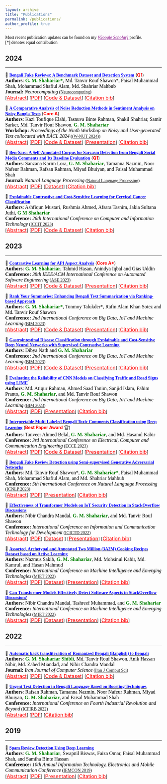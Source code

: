 ```yaml
---
layout: archive
title: "Publications"
permalink: /publications/
author_profile: true
---
```


<span style="color:black; font-family:Georgia;">Most recent publication updates can be found on my <a style ="color:#800080;" href="https://scholar.google.com/citations?hl=en&user=GBaSF7MAAAAJ&view_op=list_works&sortby=pubdate"><em>[Google Scholar]</em></a> profile.</span><br>
<span style="color:black; font-family:Georgia;">[*] denotes equal contribution</span>

## 2024
---------

<!-- Paper 04 -->
📌 [<span style="color:Blue;font-family:Trebuchet MS;">**Bengali Fake Reviews: A Benchmark Dataset and Detection System**</span>](https://www.sciencedirect.com/science/article/abs/pii/S0925231224005034) (<span style="color:red"><strong>Q1</strong></span>)<br>
<span style="color:black;font-family:Georgia">
	<font size="3"><strong>Authors</strong>: <strong style="color:green">G. M. Shahariar*</strong>, Md. Tanvir Rouf Shawon*, Faisal Muhammad Shah, Mohammad Shafiul Alam, Md. Shahriar Mahbub</font>
</span>
<br>
	<span style="color:black;font-family:Georgia">
		<font size="3"><strong>Journal: </strong><em>Neurocomputing</em></font> ([Neurocomputing](https://www.sciencedirect.com/journal/neurocomputing))
	</span>
<br>
[<a style="color:red;" href="#" onclick="$('#neucom_abstract').toggle();return false;"><font size="3">Abstract</font></a>] [[<span style ="color:red"><font size="3">PDF</font></span>](https://arxiv.org/pdf/2308.01987)] [[<span style ="color:red"><font size="3">Code & Dataset</font></span>](https://github.com/shahariar-shibli/Bengali-Fake-Reviews-A-Benchmark-Dataset-and-Detection-System)] [<a style="color:red;" href="#" onclick="$('#neucom_bib').toggle();return false;"><font size="3">Citation bib</font></a>] 

<div id="neucom_bib" class="bib" style="display:none;">
	<pre>
		@article{SHAHARIAR2024127732,
			title = {Bengali fake reviews: A benchmark dataset and detection system},
			journal = {Neurocomputing},
			volume = {592},
			pages = {127732},
			year = {2024},
			issn = {0925-2312},
			doi = {https://doi.org/10.1016/j.neucom.2024.127732},
			url = {https://www.sciencedirect.com/science/article/pii/S0925231224005034},
			author = {G M Shahariar and Md. Tanvir Rouf Shawon and Faisal Muhammad Shah and Mohammad Shafiul Alam and Md. Shahriar Mahbub},
			keywords = {Bengali fake reviews detection, Ensemble learning, Transformers, Deep learning, Augmentation, Transliteration}
		}
	</pre>
</div>

<div id="neucom_abstract" class="abstract" style="display:none;">
	<p style="text-align:justify; color:black;font-family:Monaco;"> 
		<font size="3">
			The proliferation of fake reviews on various online platforms has created a major concern for both consumers and businesses. 
			Such reviews can deceive customers and cause damage to the reputation of products or services, making it crucial to identify them. 
			Although the detection of fake reviews has been extensively studied in English language, detecting fake reviews in non-English 
			languages such as Bengali is still a relatively unexplored research area. The novelty of this study unfolds on three fronts: (i) a 
			new publicly available dataset called Bengali Fake Review Detection (BFRD) dataset is introduced, (ii) a unique pipeline has been 
			proposed that translates English words to their corresponding Bengali meaning and also back transliterates Romanized Bengali to 
			Bengali, (iii) a weighted ensemble model that combines four pre-trained transformers model is proposed. The developed dataset 
			consists of 7710 non-fake and 1339 fake food-related reviews collected from social media posts. Rigorous experiments have been 
			conducted to compare multiple deep learning and pre-trained transformer language models and our proposed model to identify the 
			best-performing model. According to the experimental results, the proposed ensemble model attained a weighted F1-score of 0.9843 
			on a dataset of 13,390 reviews, comprising 1339 actual fake reviews, 5,356 augmented fake reviews, and 6695 reviews randomly 
			selected from the 7710 non-fake instances.
		</font>
	</p>
</div>


<!-- Paper 03 -->
📌 [<span style="color:Blue;font-family:Trebuchet MS;">**A Comparative Analysis of Noise Reduction Methods in Sentiment Analysis on Noisy Bangla Texts**</span>](https://aclanthology.org/2024.wnut-1.5/) (<span style="color:red"><strong>Core A</strong></span>)<br>
<span style="color:black;font-family:Georgia">
	<font size="3"><strong>Authors</strong>: Kazi Toufique Elahi, Tasnuva Binte Rahman, Shakil Shahriar, Samir Sarker, Md. Tanvir Rouf Shawon, <strong style="color:green">G. M. Shahariar</strong></font>
</span>
<br>
	<span style="color:black;font-family:Georgia">
		<font size="3"><strong>Workshop: </strong><em>Proceedings of the Ninth Workshop on Noisy and User-generated Text collocated with EACL 2024</em></font> ([(W-NUT 2024)](https://noisy-text.github.io/2024/))
	</span>
<br>
[<a style="color:red;" href="#" onclick="$('#wnut_abstract').toggle();return false;"><font size="3">Abstract</font></a>] [[<span style ="color:red"><font size="3">PDF</font></span>](https://aclanthology.org/2024.wnut-1.5.pdf)] [[<span style ="color:red"><font size="3">Code & Dataset</font></span>](https://github.com/shahariar-shibli/A-Comparative-Analysis-of-Noise-Reduction-Methods-in-Sentiment-Analysis-on-Noisy-Bangla-Texts)] [[<span style ="color:red"><font size="3">Presentation</font></span>](https://shahariar-shibli.github.io/files/WNUT2024/NC-SentNoB.pptx)] [<a style="color:red;" href="#" onclick="$('#wnut_bib').toggle();return false;"><font size="3">Citation bib</font></a>] 

<div id="wnut_bib" class="bib" style="display:none;">
	<pre>
		@inproceedings{elahi-etal-2024-comparative,
			title = "A Comparative Analysis of Noise Reduction Methods in Sentiment Analysis on Noisy {B}angla Texts",
			author = "Elahi, Kazi  and
			  Rahman, Tasnuva  and
			  Shahriar, Shakil  and
			  Sarker, Samir  and
			  Shawon, Md.  and
			  Shibli, G. M.",
			booktitle = "Proceedings of the Ninth Workshop on Noisy and User-generated Text (W-NUT 2024)",
			month = mar,
			year = "2024",
			address = "San {\.G}iljan, Malta",
			publisher = "Association for Computational Linguistics",
			url = "https://aclanthology.org/2024.wnut-1.5",
			pages = "44--57"
		}
	</pre>
</div>

<div id="wnut_abstract" class="abstract" style="display:none;">
	<p style="text-align:justify; color:black;font-family:Monaco;"> 
		<font size="3">
			While Bangla is considered a language with limited resources, sentiment analysis has been a subject of extensive research in the 
			literature. Nevertheless, there is a scarcity of exploration into sentiment analysis specifically in the realm of noisy Bangla texts. 
			In this paper, we introduce a dataset (NC-SentNoB) that we annotated manually to identify ten different types of noise found in a 
			pre-existing sentiment analysis dataset comprising of around 15K noisy Bangla texts. At first, given an input noisy text, we identify 
			the noise type, addressing this as a multi-label classification task. Then, we introduce baseline noise reduction methods to 
			alleviate noise prior to conducting sentiment analysis. Finally, we assess the performance of fine-tuned sentiment analysis models 
			with both noisy and noise-reduced texts to make comparisons. The experimental findings indicate that the noise reduction methods 
			utilized are not satisfactory, highlighting the need for more suitable noise reduction methods in future research endeavors.
		</font>
	</p>
</div>


<!-- Paper 02 -->
📌 [<span style="color:Blue;font-family:Trebuchet MS;">**Ben-Sarc: A Self-Annotated Corpus for Sarcasm Detection from Bengali Social Media Comments and Its Baseline Evaluation**</span>](https://www.cambridge.org/core/journals/natural-language-processing/article/bensarc-a-selfannotated-corpus-for-sarcasm-detection-from-bengali-social-media-comments-and-its-baseline-evaluation/CE2E2FE7EC596AB6E0C528E995214095) (<span style="color:red"><strong>Q1</strong></span>)<br>
<span style="color:black;font-family:Georgia">
	<font size="3"><strong>Authors</strong>: Sanzana Karim Lora, <strong style="color:green">G. M. Shahariar</strong>, Tamanna Nazmin, Noor Nafeur Rahman, Rafsan Rahman, Miyad Bhuiyan, and Faisal Muhammad Shah</font>
</span>
<br>
	<span style="color:black;font-family:Georgia">
		<font size="3"><strong>Journal: </strong><em>Natural Language Processing</em></font> ([Natural Language Processing](https://www.cambridge.org/core/journals/natural-language-engineering))
	</span>
<br>
[<a style="color:red;" href="#" onclick="$('#nlp_abstract').toggle();return false;"><font size="3">Abstract</font></a>] [[<span style ="color:red"><font size="3">PDF</font></span>](https://www.cambridge.org/core/services/aop-cambridge-core/content/view/CE2E2FE7EC596AB6E0C528E995214095/S2977042424000116a.pdf/ben-sarc-a-self-annotated-corpus-for-sarcasm-detection-from-bengali-social-media-comments-and-its-baseline-evaluation.pdf)] [[<span style ="color:red"><font size="3">Dataset</font></span>](https://github.com/sanzanalora/Ben-Sarc)] [<a style="color:red;" href="#" onclick="$('#nlp_bib').toggle();return false;"><font size="3">Citation bib</font></a>] 

<div id="nlp_bib" class="bib" style="display:none;">
	<pre>
		@article{Lora_Shahariar_Nazmin_Rahman_Rahman_Bhuiyan_Shah_2024, 
			title={Ben-Sarc: A self-annotated corpus for sarcasm detection from Bengali social media comments and its baseline evaluation}, 
			DOI={10.1017/nlp.2024.11}, 
			journal={Natural Language Processing}, 
			author={Lora, Sanzana Karim and Shahariar, G. M. and Nazmin, Tamanna and Rahman, Noor Nafeur and Rahman, Rafsan and Bhuiyan, Miyad and Shah, Faisal Muhammad}, 
			year={2024}, 
			pages={1–26}
		}
	</pre>
</div>

<div id="nlp_abstract" class="abstract" style="display:none;">
	<p style="text-align:justify; color:black;font-family:Monaco;"> 
		<font size="3">
			Sarcasm detection research in the Bengali language so far can be considered to be narrow due to the unavailability of resources. 
			In this paper, we introduce a large-scale self-annotated Bengali corpus for sarcasm detection research problem in the Bengali 
			language named ‘Ben-Sarc’ containing 25,636 comments, manually collected from different public Facebook pages and evaluated by 
			external evaluators. Then we present a complete strategy to utilize different models of traditional machine learning, deep learning, 
			and transfer learning to detect sarcasm from text using the Ben-Sarc corpus. Finally, we demonstrate a comparison between the 
			performance of traditional machine learning, deep learning, and transfer learning models on our Ben-Sarc corpus. Transfer learning 
			using Indic-Transformers Bengali Bidirectional Encoder Representations from Transformers as a pre-trained source model has achieved 
			the highest accuracy of 75.05%. The second-highest accuracy is obtained by the long short-term memory model with 72.48% and Multinomial 
			Naive Bayes is acquired the third highest with 72.36% accuracy for deep learning and machine learning, respectively. The Ben-Sarc corpus 
			is made publicly available in the hope of advancing the Bengali Natural Language Processing Community.
		</font>
	</p>
</div>

<!-- Paper 01 -->
📌 [<span style="color:Blue;font-family:Trebuchet MS;">**Explainable Contrastive and Cost-Sensitive Learning for Cervical Cancer Classification**</span>](https://ieeexplore.ieee.org/document/10441352)<br>
<span style="color:black;font-family:Georgia">
	<font size="3"><strong>Authors</strong>: Ashfiqun Mustari, Rushmia Ahmed, Afsara Tasnim, Jakia Sultana Juthi, <strong style="color:green">G M Shahariar</strong></font>
</span>
<br>
	<span style="color:black;font-family:Georgia">
		<font size="3"><strong>Conference: </strong><em>26th International Conference on Computer and Information Technology</em></font> ([ICCIT 2023](https://iccit.org.bd/2023/))
	</span>
<br>
[<a style="color:red;" href="#" onclick="$('#iccit_abstract').toggle();return false;"><font size="3">Abstract</font></a>] [[<span style ="color:red"><font size="3">PDF</font></span>](https://arxiv.org/pdf/2402.15905)] [[<span style ="color:red"><font size="3">Code & Dataset</font></span>](https://github.com/isha-67/CervicalCancerStudy)] [<a style="color:red;" href="#" onclick="$('#iccit_bib').toggle();return false;"><font size="3">Citation bib</font></a>] 

<div id="iccit_bib" class="bib" style="display:none;">
	<pre>
		@INPROCEEDINGS{10441352,
			  author={Mustari, Ashfiqun and Ahmed, Rushmia and Tasnim, Afsara and Juthi, Jakia Sultana and Shahariar, G. M.},
			  booktitle={2023 26th International Conference on Computer and Information Technology (ICCIT)}, 
			  title={Explainable Contrastive and Cost-Sensitive Learning for Cervical Cancer Classification}, 
			  year={2023},
			  volume={},
			  number={},
			  pages={1-6},
			  keywords={Visualization;Costs;Sensitivity;System performance;Self-supervised learning;Cervical cancer;Testing;Cervical Cancer;Cost-Sensitive Learning;Contrastive Learning;SIPaKMeD;XAI;LIME;GradCAM},
			  doi={10.1109/ICCIT60459.2023.10441352}
		  }
	</pre>
</div>

<div id="iccit_abstract" class="abstract" style="display:none;">
	<p style="text-align:justify; color:black;font-family:Monaco;"> 
		<font size="3">
			This paper proposes an efficient system for classifying cervical cancer cells using pre-trained convolutional neural 
			networks (CNNs). We first fine-tune five pre-trained CNNs and minimize the overall cost of mis-classification by prioritizing 
			accuracy for certain classes that have higher associated costs or importance. To further enhance the performance of the models, 
			supervised contrastive learning is included to make the models more adept at capturing important features and patterns. 
			Extensive experimentation are conducted to evaluate the proposed system on the SIPaKMeD dataset. The experimental results demonstrate 
			the effectiveness of the developed system, achieving an accuracy of 97.29%. To make our system more trustworthy, we have employed 
			several explainable AI techniques to interpret how the models reached a specific decision.
		</font>
	</p>
</div>


## 2023
---------


<!-- Paper 09 -->
📌 [<span style="color:blue;font-family:Trebuchet MS;">**Contrastive Learning for API Aspect Analysis**</span>](https://ieeexplore.ieee.org/document/10298556) (<span style="color:red"><strong>Core A*</strong></span>)<br>
<span style="color:black;font-family:Georgia">
	<font size="3"><strong>Authors</strong>: <strong style="color:green">G. M. Shahariar</strong>, Tahmid Hasan, Anindya Iqbal and Gias Uddin</font>
</span>
<br>
<span style="color:black;font-family:Georgia">
	<font size="3"><strong>Conference:</strong><em> 38th IEEE/ACM International Conference on Automated Software Engineering</em></font> ([ASE 2023](https://conf.researchr.org/home/ase-2023))
</span>
<br>
[<a style="color:red;" href="#" onclick="$('#ase2023_abstract').toggle();return false;"><font size="3">Abstract</font></a>] [[<span style ="color:red"><font size="3">PDF</font></span>](https://www.researchgate.net/publication/372784896_Contrastive_Learning_for_API_Aspect_Analysis)] [[<span style ="color:red"><font size="3">Code & Dataset</font></span>](https://github.com/shahariar-shibli/Contrastive-Learning-for-API-Aspect-Analysis)] [[<span style ="color:red"><font size="3">Presentation</font></span>](https://www.youtube.com/watch?v=ZB9CMhRz7Pc)] [<a style="color:red;" href="#" onclick="$('#ase2023_bib').toggle();return false;"><font size="3">Citation bib</font></a>] 

<div id="ase2023_bib" class="bib" style="display:none;">
	<pre>
	  @article{shahariar2023contrastive,
		  title={Contrastive Learning for API Aspect Analysis},
		  author={Shahariar, GM and Hasan, Tahmid and Iqbal, Anindya and Uddin, Gias},
		  journal={arXiv preprint arXiv:2307.16878},
		  year={2023}
		}
	</pre>
</div>

<div id="ase2023_abstract" class="abstract" style="display:none;">
	<p style="text-align:justify; color:black;font-family:Monaco;"> 
		<font size="3">
			We present a novel approach - CLAA - for API aspect detection in API reviews that utilizes transformer models 
			trained with a supervised contrastive loss objective function. We evaluate CLAA using performance and impact analysis. 
			For performance analysis, we utilized a benchmark dataset on developer discussions collected from Stack Overflow and 
			compare the results to those obtained using state-of-the-art transformer models. Our experiments show that contrastive 
			learning can significantly improve the performance of transformer models in detecting aspects such as Performance, 
			Security, Usability, and Documentation. For impact analysis, we performed empirical and developer study. On a randomly 
			selected and manually labeled 200 online reviews, CLAA achieved 92% accuracy while the SOTA baseline achieved 81.5%. 
			According to our developer study involving 10 participants, the use of 'Stack Overflow + CLAA' resulted in increased 
			accuracy and confidence during API selection.
		</font>
	</p>
</div>

<!-- Paper 08 -->
📌 [<span style="color:blue;font-family:Trebuchet MS;">**Rank Your Summaries: Enhancing Bengali Text Summarization via Ranking-based Approach**</span>](https://arxiv.org/pdf/2307.07392.pdf) <br>
<span style="color:black;font-family:Georgia">
	<font size="3"><strong>Authors</strong>: <strong style="color:green">G. M. Shahariar*</strong>, Tonmoy Talukder*, Rafin Alam Khan Sotez and Md. Tanvir Rouf Shawon </font>
</span>
<br>
<span style="color:black;font-family:Georgia">
	<font size="3"><strong>Conference:</strong><em> 2nd International Conference on Big Data, IoT and Machine Learning</em></font> ([BIM 2023](https://confbim.com/))
</span>
<br>
[<a style="color:red;" href="#" onclick="$('#rank2023_abstract').toggle();return false;"><font size="3">Abstract</font></a>] [[<span style ="color:red"><font size="3">PDF</font></span>](https://www.researchgate.net/publication/372404336_Rank_Your_Summaries_Enhancing_Bengali_Text_Summarization_via_Ranking-based_Approach)] [[<span style ="color:red"><font size="3">Code & Dataset</font></span>](https://github.com/TonmoyTalukder/Rank-Your-Summaries-Enhancing-Bengali-Text-Summarization-via-Ranking-based-Approach)] [[<span style ="color:red"><font size="3">Presentation</font></span>](https://shahariar-shibli.github.io/files/BIM2023/Paper-312.pdf)] [<a style="color:red;" href="#" onclick="$('#rank2023_bib').toggle();return false;"><font size="3">Citation bib</font></a>] 

<div id="rank2023_bib" class="bib" style="display:none;">
	<pre>
		@article{shahariar2023rank,
		  title={Rank Your Summaries: Enhancing Bengali Text Summarization via Ranking-based Approach},
		  author={Shahariar, GM and Talukder, Tonmoy and Sotez, Rafin Alam Khan and Shawon, Md Tanvir Rouf},
		  journal={arXiv preprint arXiv:2307.07392},
		  year={2023}
		}
	</pre>
</div>

<div id="rank2023_abstract" class="abstract" style="display:none;">
	<p style="text-align:justify; color:black;font-family:Monaco;"> 
		<font size="3">
			With the increasing need for text summarization techniques that are both efficient and accurate, it becomes 
			crucial to explore avenues that enhance the quality and precision of pre-trained models specifically tailored 
			for summarizing Bengali texts. When it comes to text summarization tasks, there are numerous pre-trained transformer 
			models at one's disposal. Consequently, it becomes quite a challenge to discern the most informative and relevant 
			summary for a given text among the various options generated by these pre-trained summarization models. This paper 
			aims to identify the most accurate and informative summary for a given text by utilizing a simple but effective 
			ranking-based approach that compares the output of four different pre-trained Bengali text summarization models. 
			The process begins by carrying out preprocessing of the input text that involves eliminating unnecessary elements 
			such as special characters and punctuation marks. Next, we utilize four pre-trained summarization models to generate 
			summaries, followed by applying a text ranking algorithm to identify the most suitable summary. Ultimately, the summary 
			with the highest ranking score is chosen as the final one. To evaluate the effectiveness of this approach, the generated 
			summaries are compared against human-annotated summaries using standard NLG metrics such as BLEU, ROUGE, BERTScore, WIL, 
			WER, and METEOR. Experimental results suggest that by leveraging the strengths of each pre-trained transformer model and 
			combining them using a ranking-based approach, our methodology significantly improves the accuracy and effectiveness of 
			the Bengali text summarization.
		</font>
	</p>
</div>

<!-- Paper 07 -->
📌 [<span style="color:blue;font-family:Trebuchet MS;">**Gastrointestinal Disease Classification through Explainable and Cost-Sensitive Deep Neural Networks with Supervised Contrastive Learning**</span>](https://arxiv.org/pdf/2307.07603.pdf)<br>
<span style="color:black;font-family:Georgia">
	<font size="3"><strong>Authors</strong>: Dibya Nath and <strong style="color:green">G. M. Shahariar</strong></font>
</span>
<br>
<span style="color:black;font-family:Georgia">
	<font size="3"><strong>Conference:</strong><em> 2nd International Conference on Big Data, IoT and Machine Learning</em></font> ([BIM 2023](https://confbim.com/))
</span>
<br>
[<a style="color:red;" href="#" onclick="$('#gas2023_abstract').toggle();return false;"><font size="3">Abstract</font></a>] [[<span style ="color:red"><font size="3">PDF</font></span>](https://www.researchgate.net/publication/372417019_Gastrointestinal_Disease_Classification_through_Explainable_and_Cost-Sensitive_Deep_Neural_Networks_with_Supervised_Contrastive_Learning)] [[<span style ="color:red"><font size="3">Code & Dataset</font></span>](https://github.com/dibya404/Gastrointestinal-Disease-Classification-through-Explainable-and-Cost-Sensitive-DNN-with-SCL)] [[<span style ="color:red"><font size="3">Presentation</font></span>](https://shahariar-shibli.github.io/files/BIM2023/Paper-307.pptx)] [<a style="color:red;" href="#" onclick="$('#gas2023_bib').toggle();return false;"><font size="3">Citation bib</font></a>] 

<div id="gas2023_bib" class="bib" style="display:none;">
	<pre>
		@article{nath2023gastrointestinal,
		  title={Gastrointestinal Disease Classification through Explainable and Cost-Sensitive Deep Neural Networks with Supervised Contrastive Learning},
		  author={Nath, Dibya and Shahariar, GM},
		  journal={arXiv preprint arXiv:2307.07603},
		  year={2023}
		}
	</pre>
</div>

<div id="gas2023_abstract" class="abstract" style="display:none;">
	<p style="text-align:justify; color:black;font-family:Monaco;"> 
		<font size="3">
			Gastrointestinal diseases pose significant healthcare chall-enges as they manifest in diverse ways and can lead 
			to potential complications. Ensuring precise and timely classification of these diseases is pivotal in guiding 
			treatment choices and enhancing patient outcomes. This paper introduces a novel approach on classifying gastrointestinal 
			diseases by leveraging cost-sensitive pre-trained deep convolutional neural network (CNN) architectures with supervised 
			contrastive learning. Our approach enables the network to learn representations that capture vital disease-related features, 
			while also considering the relationships of similarity between samples. To tackle the challenges posed by imbalanced 
			datasets and the cost-sensitive nature of misclassification errors in healthcare, we incorporate cost-sensitive learning. 
			By assigning distinct costs to misclassifications based on the disease class, we prioritize accurate classification of 
			critical conditions. Furthermore, we enhance the interpretability of our model by integrating gradient-based techniques 
			from explainable artificial intelligence (AI). This inclusion provides valuable insights into the decision-making process 
			of the network, aiding in understanding the features that contribute to disease classification. To assess the effectiveness 
			of our proposed approach, we perform extensive experiments on a comprehensive gastrointestinal disease dataset, such as 
			the Hyper-Kvasir dataset. Through thorough comparisons with existing works, we demonstrate the strong classification accuracy, 
			robustness and interpretability of our model.
		</font>
	</p>
</div>

<!-- Paper 06 -->
📌 [<span style="color:blue;font-family:Trebuchet MS;">**Evaluating the Reliability of CNN Models on Classifying Traffic and Road Signs using LIME**</span>](https://arxiv.org/pdf/2309.05747.pdf)<br>
<span style="color:black;font-family:Georgia">
	<font size="3"><strong>Authors</strong>: Md. Atiqur Rahman, Ahmed Saad Tanim, Sanjid Islam, Fahim Pranto, <strong style="color:green">G. M. Shahariar</strong>, and Md. Tanvir Rouf Shawon</font>
</span>
<br>
<span style="color:black;font-family:Georgia">
	<font size="3"><strong>Conference:</strong><em> 2nd International Conference on Big Data, IoT and Machine Learning</em></font> ([BIM 2023](https://confbim.com/))
</span>
<br>
[<a style="color:red;" href="#" onclick="$('#traffic2023_abstract').toggle();return false;"><font size="3">Abstract</font></a>] [[<span style ="color:red"><font size="3">PDF</font></span>](https://www.researchgate.net/publication/374236414_Evaluating_the_Reliability_of_CNN_Models_on_Classifying_Traffic_and_Road_Signs_using_LIME)] [[<span style ="color:red"><font size="3">Presentation</font></span>](https://shahariar-shibli.github.io/files/BIM2023/Paper-289.pptx)] [<a style="color:red;" href="#" onclick="$('#traffic2023_bib').toggle();return false;"><font size="3">Citation bib</font></a>] 

<div id="traffic2023_bib" class="bib" style="display:none;">
	<pre>
		@article{rahman2023evaluating,
		  title={Evaluating the Reliability of CNN Models on Classifying Traffic and Road Signs using LIME},
		  author={Rahman, Md Atiqur and Tanim, Ahmed Saad and Islam, Sanjid and Pranto, Fahim and Shahariar, GM and Shawon, Md Tanvir Rouf},
		  journal={arXiv preprint arXiv:2309.05747},
		  year={2023}
		}
	</pre>
</div>

<div id="traffic2023_abstract" class="abstract" style="display:none;">
	<p style="text-align:justify; color:black;font-family:Monaco;"> 
		<font size="3">
			The objective of this investigation is to evaluate and contrast the effectiveness of four state-of-the-art pre-trained 
			models, ResNet-34, VGG-19, DenseNet-121, and Inception V3, in classifying traffic and road signs with the utilization 
			of the GTSRB public dataset. The study fo-cuses on evaluating the accuracy of these models' predictions as well as their 
			ability to employ appropriate features for image categorization. To gain insights into the strengths and limitations 
			of the model's predictions , the study employs the local interpretable model-agnostic explanations (LIME) framework. 
			The findings of this experiment indicate that LIME is a crucial tool for improving the interpretability and dependability 
			of machine learning models for image identification, regardless of the models achieving an f1 score of 0.99 on classifying 
			traffic and road signs. The conclusion of this study has important ramifications for how these models are used in practice, 
			as it is crucial to ensure that model predictions are founded on the pertinent image features.
		</font>
	</p>
</div>

<!-- Paper 05 -->
📌 [<span style="color:blue;font-family:Trebuchet MS;">**Interpretable Multi Labeled Bengali Toxic Comments Classification using Deep Learning**</span>](https://ieeexplore.ieee.org/document/10101588) (<span style="color:red"><strong>Best Paper Award</strong></span> 🏆)<br>
<span style="color:black;font-family:Georgia">
	<font size="3"><strong>Authors</strong>: Tanveer Ahmed Belal, <strong style="color:green">G. M. Shahariar</strong>, and Md. Hasanul Kabir </font>
</span>
<br>
<span style="color:black;font-family:Georgia">
	<font size="3"><strong>Conference:</strong><em> 3rd International Conference on Electrical, Computer and Communication Engineering</em></font> ([ECCE 2023](https://webs.cuet.ac.bd/ecce/))
</span>
<br>
[<a style="color:red;" href="#" onclick="$('#ecce2023_abstract').toggle();return false;"><font size="3">Abstract</font></a>] [[<span style ="color:red"><font size="3">PDF</font></span>](https://www.researchgate.net/publication/369924719_Interpretable_Multi_Labeled_Bengali_Toxic_Comments_Classification_using_Deep_Learning)] [[<span style ="color:red"><font size="3">Code & Dataset</font></span>](https://github.com/deepu099cse/Multi-Labeled-Bengali-Toxic-Comments-Classification)] [[<span style ="color:red"><font size="3">Presentation</font></span>](https://shahariar-shibli.github.io/files/ECCE2023/ECCE-Toxic-Comments-Presentation.pptx)] [<a style="color:red;" href="#" onclick="$('#ecce2023_bib').toggle();return false;"><font size="3">Citation bib</font></a>] 

<div id="ecce2023_bib" class="bib" style="display:none;">
	<pre>
	  @INPROCEEDINGS{10101588,
	  author={Belal, Tanveer Ahmed and Shahariar, G. M. and Kabir, Md. Hasanul},
	  booktitle={2023 International Conference on Electrical, Computer and Communication Engineering (ECCE)}, 
	  title={Interpretable Multi Labeled Bengali Toxic Comments Classification using Deep Learning}, 
	  year={2023},
	  volume={},
	  number={},
	  pages={1-6},
	  doi={10.1109/ECCE57851.2023.10101588}}
	</pre>
</div>

<div id="ecce2023_abstract" class="abstract" style="display:none;">
	<p style="text-align:justify; color:black;font-family:Monaco;"> 
		<font size="3">
			This paper presents a deep learning-based pipeline for categorizing Bengali toxic comments, 
			in which at first a binary classification model is used to determine whether a comment is toxic or not, 
			and then a multi-label classifier is employed to determine which toxicity type the comment belongs to. 
			For this purpose, we have prepaBlue a manually labeled dataset consisting of 16,073 instances among which 8,488 are Toxic 
			and any toxic comment may correspond to one or more of the six toxic categories - vulgar, hate, religious, threat, troll, 
			and insult simulta-neously. Long Short Term Memory (LSTM) with BERT Embedding achieved 89.42% accuracy for the binary classification 
			task while as a multi-label classifier, a combination of Convolutional Neural Network and Bi-directional Long Short Term Memory 
			(CNN-BiLSTM) with attention mechanism achieved 78.92% accuracy and 0.86 as weighted F1-score. To explain the pBlueictions and interpret 
			the word feature importance during classification by the proposed models, we utilized Local Interpretable Model-Agnostic Explanations (LIME) framework.
		</font>
	</p>
</div>

<!-- Paper 04 -->
📌 [<span style="color:blue;font-family:Trebuchet MS;">**Bengali Fake Review Detection using Semi-supervised Generative Adversarial Networks**</span>](https://ieeexplore.ieee.org/document/10236810)<br>
<span style="color:black;font-family:Georgia">
	<font size="3"><strong>Authors</strong>: Md. Tanvir Rouf Shawon*, <strong style="color:green">G. M. Shahariar*</strong>, Faisal Muhammad Shah, Mohammad Shafiul Alam, and Md. Shahriar Mahbub</font>
</span>
<br>
<span style="color:black;font-family:Georgia">
	<font size="3"><strong>Conference:</strong><em> 5th International Conference on Natural Language Processing</em></font> ([ICNLP 2023](http://www.icnlp.net/index.html))
</span>
<br>
[<a style="color:red;" href="#" onclick="$('#icnlp2023_abstract').toggle();return false;"><font size="3">Abstract</font></a>] [[<span style ="color:red"><font size="3">PDF</font></span>](https://arxiv.org/abs/2304.02739)] [[<span style ="color:red"><font size="3">Presentation</font></span>](https://shahariar-shibli.github.io/files/ICNLP2023/BFRD-Final.pdf)] [<a style="color:red;" href="#" onclick="$('#icnlp2023_bib').toggle();return false;"><font size="3">Citation bib</font></a>] 

<div id="icnlp2023_bib" class="bib" style="display:none;">
	<pre>
		@INPROCEEDINGS{10236810,
		  author={Shawon, Md. Tanvir Rouf and Shahariar, G. M. and Shah, Faisal Muhammad and Alam, Mohammad Shafiul and Mahbub, Md. Shahriar},
		  booktitle={2023 5th International Conference on Natural Language Processing (ICNLP)}, 
		  title={Bengali Fake Review Detection using Semi-supervised Generative Adversarial Networks}, 
		  year={2023},
		  volume={},
		  number={},
		  pages={12-16},
		  doi={10.1109/ICNLP58431.2023.00011}}
	</pre>
</div>

<div id="icnlp2023_abstract" class="abstract" style="display:none;">
	<p style="text-align:justify; color:black;font-family:Monaco;"> 
		<font size="3">
			This paper investigates the potential of semi-supervised Generative Adversarial Networks (GANs) to fine-tune pretrained language 
			models in order to classify Bengali fake reviews from real reviews with a few annotated data. With the rise of social media and e-commerce, 
			the ability to detect fake or deceptive reviews is becoming increasingly important in order to protect consumers from being misled by false 
			information. Any machine learning model will have trouble identifying a fake review, especially for a low resource language like Bengali. 
			We have demonstrated that the proposed semi-supervised GAN-LM architecture (generative adversarial network on top of a pretrained language 
			model) is a viable solution in classifying Bengali fake reviews as the experimental results suggest that even with only 1024 annotated samples, 
			BanglaBERT with semi-supervised GAN (SSGAN) achieved an accuracy of 83.59% and a f1-score of 84.89% outperforming other pretrained language 
			models - BanglaBERT generator, Bangla BERT Base and Bangla-Electra by almost 3%, 4% and 10% respectively in terms of accuracy. The experiments 
			were conducted on a manually labeled food review dataset consisting of total 6014 real and fake reviews collected from various social media 
			groups. Researchers that are experiencing difficulty recognizing not just fake reviews but other classification issues owing to a lack of 
			labeled data may find a solution in our proposed methodology.
		</font>
	</p>
</div>

<!-- Paper 03 --> 
📌 [<span style="color:Blue;font-family:Trebuchet MS;">**Effectiveness of Transformer Models on IoT Security Detection in StackOverflow Discussions**</span>](https://link.springer.com/chapter/10.1007/978-981-19-7528-8_10)<br>
<span style="color:black;font-family:Georgia">
	<font size="3"><strong>Authors</strong>: Nibir Chandra Mandal, <strong style="color:green">G. M. Shahariar</strong>, and Md. Tanvir Rouf Shawon</font>
</span>
<br>
<span style="color:black;font-family:Georgia">
	<font size="3"><strong>Conference:</strong><em> International Conference on Information and Communication Technology for Development</em></font> ([ICICTD 2022](https://link.springer.com/book/10.1007/978-981-19-7528-8))
</span>
<br>
[<a style="color:red;" href="#" onclick="$('#icictd2023_abstract').toggle();return false;"><font size="3">Abstract</font></a>] [[<span style ="color:red"><font size="3">PDF</font></span>](https://arxiv.org/pdf/2207.14542.pdf)] [[<span style ="color:red"><font size="3">Dataset</font></span>](https://github.com/shahariar-shibli/Effectiveness-of-Transformer-Models-on-IoT-Security-Detection-in-StackOverflow-Discussions) ] [[<span style ="color:red"><font size="3">Presentation</font></span>](https://shahariar-shibli.github.io/files/ICICTD2022/PaperID_68.pdf)] [<a style="color:red;" href="#" onclick="$('#icictd2023_bib').toggle();return false;"><font size="3">Citation bib</font></a>] 

<div id="icictd2023_bib" class="bib" style="display:none;">
	<pre>
		@InProceedings{mandalSecurity,
			author="Mandal, Nibir Chandra
			and Shahariar, G. M.
			and Shawon, Md. Tanvir Rouf",
			title="Effectiveness of Transformer Models on IoT Security Detection in StackOverflow Discussions",
			booktitle="Proceedings of International Conference on Information and Communication Technology for Development",
			year="2023",
			publisher="Springer Nature Singapore",
			address="Singapore",
			pages="125--137"
		}
	</pre>
</div>

<div id="icictd2023_abstract" class="abstract" style="display:none;">
	<p style="text-align:justify; color:black;font-family:Monaco;"> 
		<font size="3">
			The Internet of Things (IoT) is an emerging concept that directly links to the billions of physical items, or “things” 
			that are connected to the Internet and are all gathering and exchanging information between devices and systems. However, 
			IoT devices were not built with security in mind, which might lead to security vulnerabilities in a multi-device system. 
			Traditionally, we investigated IoT issues by polling IoT developers and specialists. This technique, however, is not scalable 
			since surveying all IoT developers is not feasible. Another way to look into IoT issues is to look at IoT developer discussions 
			on major online development forums like Stack Overflow (SO). However, finding discussions that are relevant to IoT issues is 
			challenging since they are frequently not categorized with IoT-related terms. In this paper, we present the “IoT Security Dataset”, 
			a domain-specific dataset of 7147 samples focused solely on IoT security discussions. As there are no automated tools to label these 
			samples, we manually labeled them. We further employed multiple transformer models to automatically detect security discussions. 
			Through rigorous investigations, we found that IoT security discussions are different and more complex than traditional security 
			discussions. We demonstrated a considerable performance loss (up to 44%) of transformer models on cross-domain datasets when we 
			transferred knowledge from a general-purpose dataset “Opiner”, supporting our claim. Thus, we built a domain-specific IoT security 
			detector with an F1-Score of 0.69. We have made the dataset public in the hope that developers would learn more about the security 
			discussion and vendors would enhance their concerns about product security.
		</font>
	</p>
</div>


<!-- Paper 02 -->
📌 [<span style="color:Blue;font-family:Trebuchet MS;">**Assorted, Archetypal and Annotated Two Million (3A2M) Cooking Recipes Dataset based on Active Learning**</span>](https://doi.org/10.1007/978-3-031-34622-4_15)<br>
<span style="color:black;font-family:Georgia">
	<font size="3"><strong>Authors</strong>: Nazmus Sakib, <strong style="color:green">G. M. Shahariar</strong>, Md. Mohsinul Kabir, Md. Kamrul, and Hasan Mahmud</font>
</span>
<br>
<span style="color:black;font-family:Georgia">
	<font size="3"><strong>Conference:</strong><em> International Conference on Machine Intelligence and Emerging Technologies</em></font> ([MIET 2022](https://confmiet.org/))
</span>
<br>
[<a style="color:red;" href="#" onclick="$('#miet2022_abstract').toggle();return false;"><font size="3">Abstract</font></a>] [[<span style ="color:red"><font size="3">PDF</font></span>](https://arxiv.org/abs/2303.16778)] [[<span style ="color:red"><font size="3">Dataset</font></span>](https://www.kaggle.com/datasets/nazmussakibrupol/3a2m-cooking-recipe-dataset)] [[<span style ="color:red"><font size="3">Presentation</font></span>](https://shahariar-shibli.github.io/files/MIET2022/PaperID_462.pdf)] [<a style="color:red;" href="#" onclick="$('#miet2022_bib').toggle();return false;"><font size="3">Citation bib</font></a>] 

<div id="miet2022_bib" class="bib" style="display:none;">
	<pre>
		@InProceedings{3A2M,
			author="Sakib, Nazmus
			and Shahariar, G. M.
			and Kabir, Md. Mohsinul
			and Hasan, Md. Kamrul
			and Mahmud, Hasan",
			title="Assorted, Archetypal and Annotated Two Million (3A2M) Cooking Recipes Dataset Based on Active Learning",
			booktitle="Machine Intelligence and Emerging Technologies",
			year="2023",
			publisher="Springer Nature Switzerland",
			address="Cham",
			pages="188--203"
		}
	</pre>
</div>

<div id="miet2022_abstract" class="abstract" style="display:none;">
	<p style="text-align:justify; color:black;font-family:Monaco;"> 
		<font size="3">
			Cooking recipes allow individuals to exchange culinary ideas and provide food preparation instructions. Due to a lack of 
			adequate labeled data, categorizing raw recipes found online to the appropriate food genres is a challenging task in this domain. 
			Utilizing the knowledge of domain experts to categorize recipes could be a solution. In this study, we present a novel dataset 
			of two million culinary recipes labeled in respective categories leveraging the knowledge of food experts and an active learning 
			technique. To construct the dataset, we collect the recipes from the RecipeNLG dataset [1]. Then, we employ three human experts 
			whose trustworthiness score is higher than 86.667% to categorize 300K recipe by their Named Entity Recognition (NER) and assign 
			it to one of the nine categories: bakery, drinks, non-veg, vegetables, fast food, cereals, meals, sides and fusion. Finally, we 
			categorize the remaining 1900K recipes using Active Learning method with a blend of Query-by-Committee and Human In The Loop 
			(HITL) approaches. There are more than two million recipes in our dataset, each of which is categorized and has a confidence 
			score linked with it. For the 9 genres, the Fleiss Kappa score of this massive dataset is roughly 0.56026. We believe that the 
			research community can use this dataset to perform various machine learning tasks such as recipe genre classification, recipe 
			generation of a specific genre, new recipe creation, etc. The dataset can also be used to train and evaluate the performance 
			of various NLP tasks such as named entity recognition, part-of-speech tagging, semantic role labeling, and so on.
		</font>
	</p>
</div>

<!-- Paper 01 -->
📌 [<span style="color:Blue;font-family:Trebuchet MS;">**Can Transformer Models Effectively Detect Software Aspects in StackOverflow Discussion?**</span>](https://doi.org/10.1007/978-3-031-34622-4_18)<br>
<span style="color:black;font-family:Georgia">
	<font size="3"><strong>Authors</strong>: Nibir Chandra Mandal, Tashreef Muhammad, and <strong style="color:green">G. M. Shahariar</strong></font>
</span>
<br>
<span style="color:black;font-family:Georgia">
	<font size="3"><strong>Conference:</strong><em> International Conference on Machine Intelligence and Emerging Technologies</em></font> ([MIET 2022](https://confmiet.org/))
</span>
<br>
[<a style="color:red;" href="#" onclick="$('#miet2022_2_abstract').toggle();return false;"><font size="3">Abstract</font></a>] [[<span style ="color:red"><font size="3">PDF</font></span>](https://arxiv.org/abs/2209.12065)] [[<span style ="color:red"><font size="3">Dataset</font></span>](https://shahariar-shibli.github.io/files/MIET2022/UddinSOAspect.csv)] [[<span style ="color:red"><font size="3">Presentation</font></span>](https://shahariar-shibli.github.io/files/MIET2022/PaperID_371.pptx)] [<a style="color:red;" href="#" onclick="$('#miet2022_2_bib').toggle();return false;"><font size="3">Citation bib</font></a>] 

<div id="miet2022_2_bib" class="bib" style="display:none;">
	<pre>
		@InProceedings{mandal2022can,
			author="Mandal, Nibir Chandra
			and Muhammad, Tashreef
			and Shahariar, G. M.",
			title="Can Transformer Models Effectively Detect Software Aspects in StackOverflow Discussion?",
			booktitle="Machine Intelligence and Emerging Technologies",
			year="2023",
			publisher="Springer Nature Switzerland",
			address="Cham",
			pages="226--241"
		}
	</pre>
</div>

<div id="miet2022_2_abstract" class="abstract" style="display:none;">
	<p style="text-align:justify; color:black;font-family:Monaco;"> 
		<font size="3">
			Dozens of new tools and technologies are being incorporated to help developers, which is becoming a source of consternation 
			as they struggle to choose one over the others. For example, there are at least ten frameworks available to developers for 
			developing web applications, posing a conundrum in selecting the best one that meets their needs. As a result, developers 
			are continuously searching for all of the benefits and drawbacks of each API, framework, tool, and so on. One of the typical 
			approaches is to examine all of the features through official documentation and discussion. This approach is time-consuming, 
			often makes it difficult to determine which aspects are the most important to a particular developer and whether a particular 
			aspect is important to the community at large. In this paper, we have used a benchmark API aspects dataset (Opiner) collected 
			from StackOverflow posts and observed how Transformer models (BERT, RoBERTa, DistilBERT, and XLNet) perform in detecting 
			software aspects in textual developer discussion with respect to the baseline Support Vector Machine (SVM) model. Through 
			extensive experimentation, we have found that transformer models improve the performance of baseline SVM for most of the 
			aspects, i.e., 'Performance', 'Security', 'Usability', 'Documentation', 'Bug', 'Legal', 'OnlySentiment', and 'Others'. However, 
			the models fail to apprehend some of the aspects (e.g., 'Community' and 'Potability') and their performance varies depending 
			on the aspects. Also, larger architectures like XLNet are ineffective in interpreting software aspects compared to smaller 
			architectures like DistilBERT.
		</font>
	</p>
</div>

## 2022
---------
<!-- Paper 02 -->
📌 [<span style="color:Blue;font-family:Trebuchet MS;">**Automatic back transliteration of Romanized Bengali (Banglish) to Bengali**</span>](https://link.springer.com/article/10.1007/s42044-022-00122-9)<br>
<span style="color:black;font-family:Georgia">
	<font size="3"><strong>Authors</strong>: <strong style="color:green">G. M. Shahariar Shibli</strong>, Md. Tanvir Rouf Shawon, Anik Hassan Nibir, Md. Zabed Miandad, and Nibir Chandra Mandal</font>
</span>
<br>
<span style="color:black;font-family:Georgia">
	<font size="3"><strong>Journal:</strong><em> Iran Journal of Computer Science</em></font> ([Iran J Comput Sci](https://www.springer.com/journal/42044))
</span>
<br>
[<a style="color:red;" href="#" onclick="$('#iran2022_abstract').toggle();return false;"><font size="3">Abstract</font></a>] [[<span style ="color:red"><font size="3">PDF</font></span>](https://shahariar-shibli.github.io/files/IRAN2022/Banglish_to_Bangla.pdf)] [[<span style ="color:red"><font size="3">Code & Dataset</font></span>](https://github.com/shahariar-shibli/Automatic-Back-Transliteration-of-Romanized-Bengali-Banglish-to-Bengali)] [<a style="color:red;" href="#" onclick="$('#iran2022_bib').toggle();return false;"><font size="3">Citation bib</font></a>] 

<div id="iran2022_bib" class="bib" style="display:none;">
	<pre>
		@article{shibli2022automatic,
		  title={Automatic back transliteration of Romanized Bengali (Banglish) to Bengali},
		  author={Shibli, GM Shahariar and Shawon, Md Tanvir Rouf and Nibir, Anik Hassan and Miandad, Md Zabed and Mandal, Nibir Chandra},
		  journal={Iran Journal of Computer Science},
		  pages={1--12},
		  year={2022},
		  publisher={Springer}
		}
	</pre>
</div>

<div id="iran2022_abstract" class="abstract" style="display:none;">
	<p style="text-align:justify; color:black;font-family:Monaco;"> 
		<font size="3">
			Back transliteration of Romanized Bengali to Bengali is the process of converting text written in the Latin alphabet back into the 
			Bengali script. This is often done in order to improve the readability of Bengali text for Bengali speakers using a simple rules-based 
			system, or an interactive transliteration tool. There are many ways to back transliterate from Romanized Bengali to Bengali, but most 
			of them are either grapheme or phoneme based. This paper introduces a unique pipeline that uses nine open source back transliteration 
			tools to automatically back transliterate Romanized Bengali to Bengali. The pipeline consists of seven steps: (1) processing the 
			Romanized Bengali input; (2) acquiring human transliteration for performance comparison; (3) employing transliteration tools; (4) 
			generating candidate transliterations; (5) post-processing the candidate transliterations; (6) selecting best candidate transliteration, 
			and (7) evaluating the quality of the transliterations through several performance metrics. Experimental results reveal that our approach 
			produced the highest BLEU-1 score of 81.28, BLEU-2 score of 60.75, BLEU-3 score of 44.45, BLEU-4 score of 30.46, and the lowest average 
			Word Error Rate and Word Information Lost of 29.21 and 43.68, respectively, on 1000 Romanized Bengali texts. In terms of recall, 
			we achieved a Rouge-L score of 0.7190.
		</font>
	</p>
</div>

<!-- Paper 01 -->
📌 [<span style="color:Blue;font-family:Trebuchet MS;">**Urgent Text Detection in Bengali Language Based on Boosting Techniques**</span>](https://link.springer.com/chapter/10.1007/978-981-19-2445-3_49)<br>
<span style="color:black;font-family:Georgia">
	<font size="3"><strong>Authors</strong>: Rafsan Rahman, Tamanna Nazmin, Noor Nafeur Rahman, Miyad Bhuiyan, <strong style="color:green">G. M. Shahariar</strong>, and Faisal Muhammad Shah</font>
</span>
<br>
<span style="color:black;font-family:Georgia">
	<font size="3"><strong>Conference:</strong><em> International Conference on Fourth Industrial Revolution and Beyond</em></font> ([ICFIRB 2022](https://link.springer.com/book/10.1007/978-981-19-2445-3))
</span>
<br>
[<a style="color:red;" href="#" onclick="$('#icfirb2022_abstract').toggle();return false;"><font size="3">Abstract</font></a>] [[<span style ="color:red"><font size="3">PDF</font></span>](https://www.researchgate.net/publication/364138051_Urgent_Text_Detection_in_Bengali_Language_Based_on_Boosting_Techniques)] [<a style="color:red;" href="#" onclick="$('#icfirb2022_bib').toggle();return false;"><font size="3">Citation bib</font></a>] 

<div id="icfirb2022_bib" class="bib" style="display:none;">
	<pre>
		@InProceedings{10.1007/978-981-19-2445-3_49,
			author="Rahman, Rafsan
			and Nazmin, Tamanna
			and Rahman, Noor Nafeur
			and Bhuiyan, Miyad
			and Shahariar, G. M.
			and Shah, Faisal Muhammad",
			title="Urgent Text Detection in Bengali Language Based on Boosting Techniques",
			booktitle="Proceedings of International Conference on Fourth Industrial Revolution and Beyond 2021 ",
			year="2022",
			publisher="Springer Nature Singapore",
			address="Singapore",
			pages="697--709",
			isbn="978-981-19-2445-3"
		}
	</pre>
</div>

<div id="icfirb2022_abstract" class="abstract" style="display:none;">
	<p style="text-align:justify; color:black;font-family:Monaco;"> 
		<font size="3">
			This paper presents a learning approach on a unique dataset formulated by authors that detects urgent texts 
			from the posts on social media platforms in Bengali language. It is difficult to keep track of every information 
			we go through social media. In the collision of numerous posts, it is easy to miss information that is urgent. 
			In this advanced era of machine learning, detecting urgent texts among thousands of posts would be much easier 
			if we can implement a model that can filter the urgent text out of them. Therefore, we propose an approach that 
			can identify any type of urgent texts from public posts by leveraging a manually constructed dataset that is fully 
			human annotated. Apart from traditional machine learning classifiers, we applied boosting algorithms in our 
			proposed method in addition. Experimentally, a significant increase in accuracy has been noticed by boosting 
			weak learners. Support Vector Machine (SVM) achieved 80.9% accuracy where gradient boosting outperformed the 
			traditional approach with 82% accuracy while detecting urgent texts in Bengali language.
		</font>
	</p>
</div>

## 2019
-------
<!-- Paper 01 -->
📌 [<span style="color:Blue;font-family:Trebuchet MS;">**Spam Review Detection Using Deep Learning**</span>](https://ieeexplore.ieee.org/document/8936148)<br>
<span style="color:black;font-family:Georgia">
	<font size="3"><strong>Authors</strong>: <strong style="color:green">G. M. Shahariar</strong>, Swapnil Biswas, Faiza Omar, Faisal Muhammad Shah, and Samiha Binte Hassan</font>
</span>
<br>
<span style="color:black;font-family:Georgia">
	<font size="3"><strong>Conference:</strong><em> 10th Annual Information Technology, Electronics and Mobile Communication Conference</em></font> ([IEMCON 2019](https://ieee-iemcon.org/ieee-iemcon-2019-2/))
</span>
<br>
[<a style="color:red;" href="#" onclick="$('#iemcon2019_abstract').toggle();return false;"><font size="3">Abstract</font></a>] [[<span style ="color:red"><font size="3">PDF</font></span>](https://www.researchgate.net/publication/338071063_Spam_Review_Detection_Using_Deep_Learning)] [[<span style ="color:red"><font size="3">Presentation</font></span>](https://shahariar-shibli.github.io/files/IEMCON2019/Spam-Final.pptx)] [<a style="color:red;" href="#" onclick="$('#iemcon2019_bib').toggle();return false;"><font size="3">Citation bib</font></a>] 

<div id="iemcon2019_bib" class="bib" style="display:none;">
	<pre>
		@INPROCEEDINGS{8936148,
		  author={Shahariar, G. M. and Biswas, Swapnil and Omar, Faiza and Shah, Faisal Muhammad and Binte Hassan, Samiha},
		  booktitle={2019 IEEE 10th Annual Information Technology, Electronics and Mobile Communication Conference (IEMCON)}, 
		  title={Spam Review Detection Using Deep Learning}, 
		  year={2019},
		  volume={},
		  number={},
		  pages={0027-0033},
		  doi={10.1109/IEMCON.2019.8936148}
		  }
	</pre>
</div>

<div id="iemcon2019_abstract" class="abstract" style="display:none;">
	<p style="text-align:justify; color:black;font-family:Monaco;"> 
		<font size="3">
			A robust and reliable system of detecting spam reviews is a crying need in todays world in order to purchase products 
			without being cheated from online sites. In many online sites, there are options for posting reviews, and thus creating 
			scopes for fake paid reviews or untruthful reviews. These concocted reviews can mislead the general public and put them 
			in a perplexity whether to believe the review or not. Prominent machine learning techniques have been introduced to solve 
			the problem of spam review detection. The majority of current research has concentrated on supervised learning methods, 
			which require labeled data - an inadequacy when it comes to online review. Our focus in this article is to detect any deceptive 
			text reviews. In order to achieve that we have worked with both labeled and unlabeled data and proposed deep learning methods 
			for spam review detection which includes Multi-Layer Perceptron (MLP), Convolutional Neural Network (CNN) and a variant of 
			Recurrent Neural Network (RNN) that is Long Short-Term Memory (LSTM). We have also applied some traditional machine learning 
			classifiers such as Nave Bayes (NB), K Nearest Neighbor (KNN) and Support Vector Machine (SVM) to detect spam reviews and 
			finally, we have shown the performance comparison for both traditional and deep learning classifiers.
		</font>
	</p>
</div>

